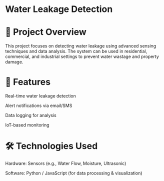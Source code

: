 # Water Leakage Detection

# 🚀 Project Overview

This project focuses on detecting water leakage using advanced sensing techniques and data analysis. The system can be used in residential, commercial, and industrial settings to prevent water wastage and property damage.

# 📌 Features

Real-time water leakage detection

Alert notifications via email/SMS

Data logging for analysis

IoT-based monitoring

# 🛠️ Technologies Used

Hardware: Sensors (e.g., Water Flow, Moisture, Ultrasonic)

Software: Python / JavaScript (for data processing & visualization)
